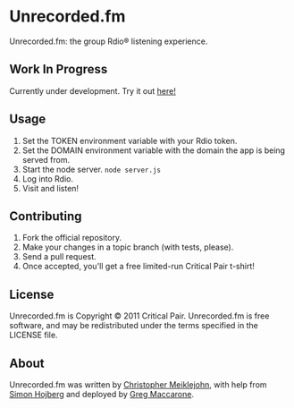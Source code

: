 # Unrecorded.fm

Unrecorded.fm: the group Rdio® listening experience.

## Work In Progress

Currently under development.  Try it out [here!](http://unrecorded.fm:8001)

## Usage

1. Set the TOKEN environment variable with your Rdio token.
2. Set the DOMAIN environment variable with the domain the app is being served from.
3. Start the node server.  ```node server.js```
4. Log into Rdio.
5. Visit and listen!

## Contributing

1. Fork the official repository.
2. Make your changes in a topic branch (with tests, please).
3. Send a pull request.
4. Once accepted, you'll get a free limited-run Critical Pair t-shirt!

## License

Unrecorded.fm is Copyright © 2011 Critical Pair.  Unrecorded.fm is free software, and may be redistributed under the terms specified in the LICENSE file.

## About

Unrecorded.fm was written by [Christopher Meiklejohn](mailto:christopher.meiklejohn@gmail.com), with help from [Simon Hojberg](http://github.com/hojberg) and deployed by [Greg Maccarone](http://github.com/gmaccarone).

